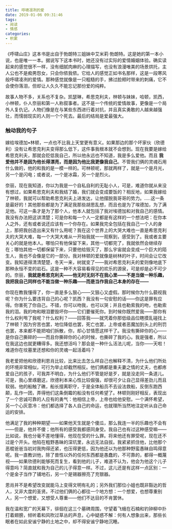 ```yaml
---
title: 呼啸凛冽的爱
date: 2019-01-06 09:31:46
tags:
- 阅读
- 情感
categories:
- 积累
---
```

《呼啸山庄》这本书是出自于勃朗特三姐妹中艾米莉·勃朗特。这是她的第一本小说，也是唯一一本。据说写下这本书时，她还没有过实际的爱情婚姻体验。确实读起来的感觉很不一样，没有细腻肉麻的心理描写，也没有浪漫唯美的场景烘托，主人公也不是痴男怨女，只会你侬我侬。它给人的感觉正如书名那样，这是一段寒风般呼啸凌冽的爱情。那种感觉就像是一只粗糙的手，拂过脸颊时带来的刺痛，它不会使你落泪，但却让人久久不能忘记那份爱的纯粹。

故事人物不多，关系也不复杂。凯瑟琳，希思克利夫，林顿与妹妹，哈顿，凯西，小林顿，仆人奈丽和第一人称叙事者。这不是一个传统的爱情故事，更像是一个局外人复仇记。人物们像是在与某些东西进行着对抗，并且真实勇敢的人越来越强壮，而懦弱现实的人则一个个死去。最后的结局是爱最强大。

### 触动我的句子
嫁给埃德加•林顿，一点也不比我上天堂更有意义。如果那边的那个坏家伙（欣德利）没有让希思克利夫变得那么低下，这件事我根本就不会想到。现在我要是嫁给希思克利夫，那就会贬低我自己，所以他永远也不知道，我是多么爱他。而且 **我爱他并不是因为他长得漂亮，而是因为他比我更像我自己**。不管我们俩的灵魂石用什么做的，他的和我的是一模一样的。可林顿呢，那就两样了，就是一个是月光，另一个是闪电；或者说，一个是冰霜，另一个是烈火。

奈丽，现在我知道，你以为我是一个自私自利的无耻小人，可是，难道你就从来没有想过，如果希思克利夫和我结了婚，我们就会变成要饭的？相反地，如果我嫁给了林顿，我就可以帮助希思克利夫上进发达，让他摆脱我哥哥的势力。.....这一条是最好的！其他那些都是为了满足我那些胡思乱想，而且也是为了埃德加，为了满足他。可这一条才是为了那个人，他本人就包括了我对埃德加和对我自己的感情。我没有办法把这讲清楚；可是你和每一个人一定都是有这样的一个想法吧：在你本人之外，还有或者说还应该有一个你存在。如果我完全包括在我自己一个人的身上，那把我创造出来又有什么用呢？我在这个世界上的大哭大难也一直是希思克利夫的大哭大难，每一个大哭大难从一开始我就一一观察到，感受到了。我或者主要关心的就是他本人。哪怕只有他保留下来，其他一切都完了，我就依然会继续存在；哪怕其他一切都保留下来，只要他给毁灭了，那么宇宙就会变成一个巨大的陌生人，我也不会像是它的一部分。我对林顿的爱就像是树林的叶子，时间会让它改变。我知道得清清楚楚，冬天一来，树就变了——我对希思克利夫的爱则像地底下那种永恒不变的岩石。这是一种不大容易看得见的欢乐的源泉，可是却是必不可少的。奈丽，**我就是希思克利夫——他无时无刻不在我心里——不是当做一种乐趣，我把我自己同样也不能当做一种乐趣——而是当作我自己本身的存在——**

你现在教我懂得了，你一直是多么狠心——又狠心又虚假。那时候你为什么藐视我呢？你为什么要违背自己的心呢？凯西？我没有一句安慰的话——你这是罪有应得。你害死了你自己。不错，你可以吻我，也可以哭；并且也勒索我的吻，也勒索我的泪。我的吻和眼泪要毁坏你——它们要催死你。到时候你既然爱我——那你有什么权利甩了我呢？什么权利？——回答我——就凭着你那低级品位瞎摸乱碰找上了林顿？因为穷苦也罢，地位降低也罢，死亡也罢，上帝或者恶魔加到头上的刑罚也罢，本来都不能把咱们拆散，你，却心甘情愿这样干了。我没有撕碎你的心——是你自己撕碎的——而且你撕碎你的心的时候，也撕碎了我的心。我是强者，所以在我这边也就更糟得多。我还想活吗？那会是一种什么活法儿呢，当你——天啦！难道你在坟墓里还想和你的灵魂一起活着吗？

我老爱把他和欣德利恩肖比较，比来比去怎么样自己也解释不清，为什么他们所处的环境非常相似，可行为举止却截然相反。他们俩都是重夫妻之情的丈夫，也都疼爱自己的孩子，可我弄不明白，为什么他们不管是好是歹，就是没走同一条道儿。可是，我心里琢磨这，欣德利本来心性比较倔强，却很可夕让自己显得差劲儿而且软弱。他的船触了礁，船长擅离职守，于是全体船员不去设法救船，反倒东跑西颠，乱作一团，弄得他们这条倒霉的船没有任何希望了。林顿则刚好相反，表现出了一个忠诚可靠的人应有的勇气：他相信上帝，上帝也给他安慰。一个满怀希望，另一个心灰意冷：他们都选择了各人自己的命运，也就理所当然地注定听从自己命运的安排。

他满足了我的种种期望——如果他天生就是个傻瓜，那么我连一半的乐趣也不会有——但是，他并不傻；他所有的感受我都感同身受。我自己也有过这种感受嘛——比如说，我也分毫不差地懂得，他现在受的什么罪。将来他还有罪受呢，现在还不过是个开头。他陷在粗野愚昧的深坑里，永远无法自拔。我紧紧抓住他，比他那个恶棍爸爸当初对我拘得还紧，也压得更低，因为他还以为他那种野蛮愚昧自鸣得意呢。我一直教训他，除了兽性以外的任何东西都是愚蠢的，不可靠的，都得一概蔑视——如果欣德利能够死而复生，看到他的儿子，难道不认为，他会为他这个儿子得意吗？简直就和我为自己的儿子得意一样。不过，这儿还是有这样一点区别：一个是金子当作了铺地石，另一个是锡器擦亮了充银器。

恩肖并不是希望改变就能马上变得文明有礼的；另外我们那位小姐也既非豁达的哲人，又非大度的圣贤。不过他们俩的心都往一个地方想：一个想爱，也想尊重别人，另一个想爱，又想受人尊重——他们不达目的不肯罢休。

我在温和宽广的天幕下，徘徊在这三个墓碑周围，守望着飞蛾在石楠和钓钟柳中扑打着翅膀，倾听着和风吹过草丛的声息，心中疑惑不解：何有人想象出来，那些长眠者在如此安谧宁静的土地之中，却不得安谧宁静地沉睡。
